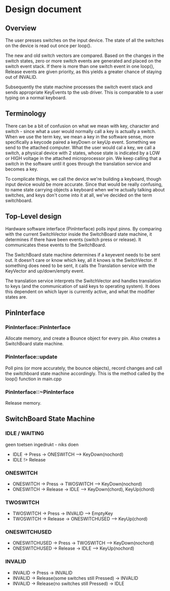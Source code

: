 # Design document

## Overview

The user presses switches on the input device. The state of all the
switches on the device is read out once per loop().

The new and old switch vectors are compared. Based on the changes in
the switch states, zero or more switch events are generated and placed
on the switch event stack. If there is more than one switch event in
one loop(), Release events are given priority, as this yields a
greater chance of staying out of INVALID.

Subsequently the state machine processes the switch event stack and
sends appropriate KeyEvents tp the usb driver. This is comparable to a
user typing on a normal keyboard.

## Terminology

There can be a bit of confusion on what we mean with key,
character and switch - since what a user would normally call a key is actually
a switch. When we use the term key, we mean a key in the software sense, more
specifically a keycode paired a keyDown or keyUp event. Something we send to
the attached computer. What the user would cal a key, we call a switch, a
physical device with 2 states, whose state is indicated by a LOW or HIGH
voltage in the attached microprocessor pin. We keep calling that a switch in
the software until it goes through the translation service and becomes a key.

To complicate things, we call the device we're building a keyboard, though
input device would be more accurate. Since that would be really confusing, to
name state carrying objects a keyboard when we're actually talking about
switches, and keys don't come into it at all, we've decided on the term
switchboard.

## Top-Level design

Hardware software interface (PinInterface) polls input pinns. By comparing with
the current SwitchVector inside the SwitchBoard state machine, it determines if
there have been events (switch press or release). It communicates these events
to the SwitchBoard.

The SwitchBoard state machine determines if a keyevent needs to be sent out. It
doesn't care or know which key, all it knows is the SwitchVector. If something
does need to be sent, it calls the Translation service with the KeyVector and
up/down/empty event.

The translation service interprets the SwitchVector and handles translation to
keys (and the communication of said keys to operating system). It does this
dependent on which layer is currently active, and what the modifier states are.

## PinInterface

### PinInterface::PinInterface
Allocate memory, and create a Bounce object for every pin.
Also creates a SwitchBoard state machine.

### PinInterface::update
Poll pins (or more accurately, the bounce objects), record changes and call the
switchboard state machine accordingly. This is the method called by the loop()
function in main.cpp

### PinInterface::~PinInterface
Release memory.

## SwitchBoard State Machine

### IDLE / WAITING
geen toetsen ingedrukt - niks doen

* IDLE -> Press -> ONESWITCH --> KeyDown(nochord)
* IDLE !> Release

### ONESWITCH

* ONESWITCH -> Press -> TWOSWITCH --> KeyDown(nochord)
* ONESWITCH -> Release -> IDLE --> KeyDown(chord), KeyUp(chord)

### TWOSWITCH

* TWOSWITCH -> Press -> INVALID --> EmptyKey
* TWOSWITCH -> Release -> ONESWITCHUSED --> KeyUp(chord)


### ONESWITCHUSED

* ONESWITCHUSED -> Press -> TWOSWITCH --> KeyDown(nochord)
* ONESWITCHUSED -> Release -> IDLE --> KeyUp(nochord)


### INVALID

* INVALID -> Press -> INVALID
* INVALID -> Release(some switches still Pressed) -> INVALID
* INVALID -> Release(no switches still Pressed) -> IDLE

